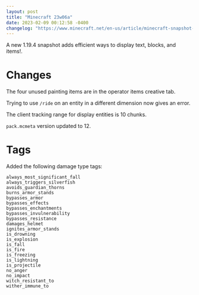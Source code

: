 ```yaml
---
layout: post
title: "Minecraft 23w06a"
date: 2023-02-09 00:12:58 -0400
changelog: "https://www.minecraft.net/en-us/article/minecraft-snapshot-23w06a"
---
```


A new 1.19.4 snapshot adds efficient ways to display text, blocks, and items!.

# Changes

The four unused painting items are in the operator items creative tab.

Trying to use `/ride` on an entity in a different dimension now gives an error.

The client tracking range for display entities is 10 chunks.

`pack.mcmeta` version updated to 12.

# Tags

Added the following damage type tags:

```
always_most_significant_fall
always_triggers_silverfish
avoids_guardian_thorns
burns_armor_stands
bypasses_armor
bypasses_effects
bypasses_enchantments
bypasses_invulnerability
bypasses_resistance
damages_helmet
ignites_armor_stands
is_drowning
is_explosion
is_fall
is_fire
is_freezing
is_lightning
is_projectile
no_anger
no_impact
witch_resistant_to
wither_immune_to
```

